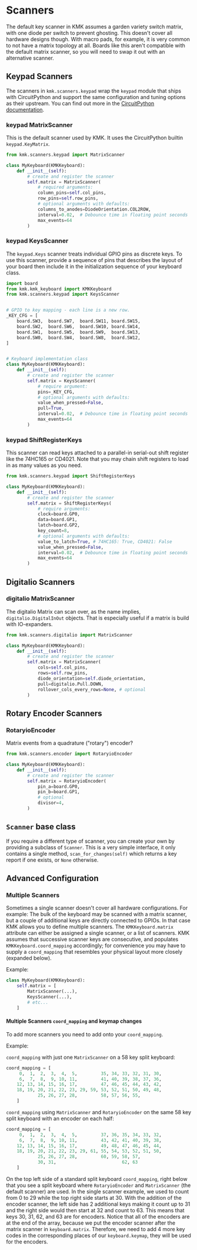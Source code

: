 # Scanners

The default key scanner in KMK assumes a garden variety switch matrix, with
one diode per switch to prevent ghosting.
This doesn't cover all hardware designs though. With macro pads, for example, it
is very common to not have a matrix topology at all.
Boards like this aren't compatible with the default matrix scanner, so you will
need to swap it out with an alternative scanner.


## Keypad Scanners
The scanners in `kmk.scanners.keypad` wrap the `keypad` module that ships with
CircuitPython and support the same configuration and tuning options as their
upstream. You can find out more in the [CircuitPython
documentation](https://docs.circuitpython.org/en/latest/shared-bindings/keypad/index.html).

### keypad MatrixScanner
This is the default scanner used by KMK.
It uses the CircuitPython builtin `keypad.KeyMatrix`.

```python
from kmk.scanners.keypad import MatrixScanner

class MyKeyboard(KMKKeyboard):
    def __init__(self):
        # create and register the scanner
        self.matrix = MatrixScanner(
            # required arguments:
            column_pins=self.col_pins,
            row_pins=self.row_pins,
            # optional arguments with defaults:
            columns_to_anodes=DiodeOrientation.COL2ROW,
            interval=0.02,  # Debounce time in floating point seconds
            max_events=64
        )

```


### keypad KeysScanner

The `keypad.Keys` scanner treats individual GPIO pins as discrete keys. To use
this scanner, provide a sequence of pins that describes the layout of your
board then include it in the initialization sequence of your keyboard class.

```python
import board
from kmk.kmk_keyboard import KMKKeyboard
from kmk.scanners.keypad import KeysScanner


# GPIO to key mapping - each line is a new row.
_KEY_CFG = [
    board.SW3,  board.SW7,  board.SW11, board.SW15,
    board.SW2,  board.SW6,  board.SW10, board.SW14,
    board.SW1,  board.SW5,  board.SW9,  board.SW13,
    board.SW0,  board.SW4,  board.SW8,  board.SW12,
]


# Keyboard implementation class
class MyKeyboard(KMKKeyboard):
    def __init__(self):
        # create and register the scanner
        self.matrix = KeysScanner(
            # require argument:
            pins=_KEY_CFG,
            # optional arguments with defaults:
            value_when_pressed=False,
            pull=True,
            interval=0.02,  # Debounce time in floating point seconds
            max_events=64
        )
```


### keypad ShiftRegisterKeys

This scanner can read keys attached to a parallel-in serial-out shift register
like the 74HC165 or CD4021. Note that you may chain shift registers to load in
as many values as you need.
```python
from kmk.scanners.keypad import ShiftRegisterKeys

class MyKeyboard(KMKKeyboard):
    def __init__(self):
        # create and register the scanner
        self.matrix = ShiftRegisterKeys(
            # require arguments:
            clock=board.GP0,
            data=board.GP1,
            latch=board.GP2,
            key_count=8,
            # optional arguments with defaults:
            value_to_latch=True, # 74HC165: True, CD4021: False
            value_when_pressed=False,
            interval=0.02,  # Debounce time in floating point seconds
            max_events=64
        )
```


## Digitalio Scanners

### digitalio MatrixScanner

The digitalio Matrix can scan over, as the name implies, `digitalio.DigitalInOut`
objects. That is especially useful if a matrix is build with IO-expanders.

```python
from kmk.scanners.digitalio import MatrixScanner

class MyKeyboard(KMKKeyboard):
    def __init__(self):
        # create and register the scanner
        self.matrix = MatrixScanner(
            cols=self.col_pins,
            rows=self.row_pins,
            diode_orientation=self.diode_orientation,
            pull=digitalio.Pull.DOWN,
            rollover_cols_every_rows=None, # optional
        )
```


## Rotary Encoder Scanners

### RotaryioEncoder

Matrix events from a quadrature ("rotary") encoder?

```python
from kmk.scanners.encoder import RotaryioEncoder

class MyKeyboard(KMKKeyboard):
    def __init__(self):
        # create and register the scanner
        self.matrix = RotaryioEncoder(
            pin_a=board.GP0,
            pin_b=board.GP1,
            # optional
            divisor=4,
        )
```


## `Scanner` base class

If you require a different type of scanner, you can create your own by
providing a subclass of `Scanner`. This is a very simple interface, it only
contains a single method, `scan_for_changes(self)` which returns a key report
if one exists, or `None` otherwise.


## Advanced Configuration

### Multiple Scanners

Sometimes a single scanner doesn't cover all hardware configurations. For
example: The bulk of the keyboard may be scanned with a matrix scanner, but a
couple of additional keys are directly connected to GPIOs.
In that case KMK allows you to define multiple scanners. The `KMKKeyboard.matrix` attribute can either be assigned a single scanner, or a list of scanners.
KMK assumes that successive scanner keys are consecutive, and populates
`KMKKeyboard.coord_mapping` accordingly; for convenience you may have to supply a `coord_mapping` that resembles your physical layout more closely (expanded below).

Example:
```python
class MyKeyboard(KMKKeyboard):
    self.matrix = [
        MatrixScanner(...),
        KeysScanner(...),
        # etc...
    ]
```
#### Multiple Scanners `coord_mapping` and keymap changes
To add more scanners you need to add onto your `coord_mapping`.

Example:

`coord_mapping` with just one `MatrixScanner` on a 58 key split keyboard:
```python
coord_mapping = [
     0,  1,  2,  3,  4,  5,         35, 34, 33, 32, 31, 30,
     6,  7,  8,  9, 10, 11,         41, 40, 39, 38, 37, 36,
    12, 13, 14, 15, 16, 17,         47, 46, 45, 44, 43, 42,
    18, 19, 20, 21, 22, 23, 29, 59, 53, 52, 51, 50, 49, 48,
            25, 26, 27, 28,         58, 57, 56, 55, 
    ]
```

`coord_mapping` using `MatrixScanner` and `RotaryioEncoder` on the same 58 key split keyboard with an encoder on each half:
```python
coord_mapping = [
     0,  1,  2,  3,  4,  5,         37, 36, 35, 34, 33, 32,
     6,  7,  8,  9, 10, 11,         43, 42, 41, 40, 39, 38,
    12, 13, 14, 15, 16, 17,         49, 48, 47, 46, 45, 44,
    18, 19, 20, 21, 22, 23, 29, 61, 55, 54, 53, 52, 51, 50,
            25, 26, 27, 28,         60, 59, 58, 57,
            30, 31,                         62, 63 
    ]
```

On the top left side of a standard split keyboard `coord_mapping`, right below that you see a split keyboard where `RotaryioEncoder` and `MatrixScanner` (the default scanner) are used.
In the single scanner example, we used to count from 0 to 29 while the top right side starts at 30.
With the addition of the encoder scanner, the left side has 2 additional keys making it count up to 31 and the right side would then start at 32 and count to 63.
This means that keys 30, 31, 62, and 63 are for encoders.
Notice that all of the encoders are at the end of the array, because we put the encoder scanner after the matrix scanner in `keyboard.matrix`.
Therefore, we need to add 4 more key codes in the corresponding places of our `keyboard.keymap`, they will be used for the encoders.
